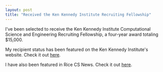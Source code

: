 ```yaml
---
layout: post
title: "Received the Ken Kennedy Institute Recruiting Fellowship"
---
```


I've been selected to receive the Ken Kennedy Institute Computational Science and Engineering Recruiting Fellowship, a four-year award totaling $15,000. 

My recipient status has been featured on the Ken Kennedy Institute's website. Check it out [here](https://kenkennedy.rice.edu/news/current-news/ken-kennedy-institute-awards-105000-seven-fellows).

I have also been featured in Rice CS News. Check it out [here](https://csweb.rice.edu/news/ken-kennedy-institute-awards-computational-science-engineering-fellowships).
